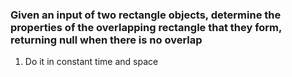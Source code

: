 ### Given an input of two rectangle objects, determine the properties of the overlapping rectangle that they form, returning null when there is no overlap

1. Do it in constant time and space